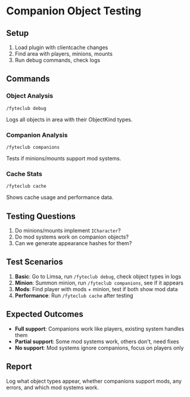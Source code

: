 # Companion Object Testing

## Setup

1. Load plugin with clientcache changes
2. Find area with players, minions, mounts
3. Run debug commands, check logs

## Commands

### Object Analysis
```
/fyteclub debug
```
Logs all objects in area with their ObjectKind types.

### Companion Analysis  
```
/fyteclub companions
```
Tests if minions/mounts support mod systems.

### Cache Stats
```
/fyteclub cache
```
Shows cache usage and performance data.

## Testing Questions

1. Do minions/mounts implement `ICharacter`?
2. Do mod systems work on companion objects?
3. Can we generate appearance hashes for them?

## Test Scenarios

1. **Basic**: Go to Limsa, run `/fyteclub debug`, check object types in logs
2. **Minion**: Summon minion, run `/fyteclub companions`, see if it appears
3. **Mods**: Find player with mods + minion, test if both show mod data
4. **Performance**: Run `/fyteclub cache` after testing

## Expected Outcomes

- **Full support**: Companions work like players, existing system handles them
- **Partial support**: Some mod systems work, others don't, need fixes  
- **No support**: Mod systems ignore companions, focus on players only

## Report

Log what object types appear, whether companions support mods, any errors, and which mod systems work.
